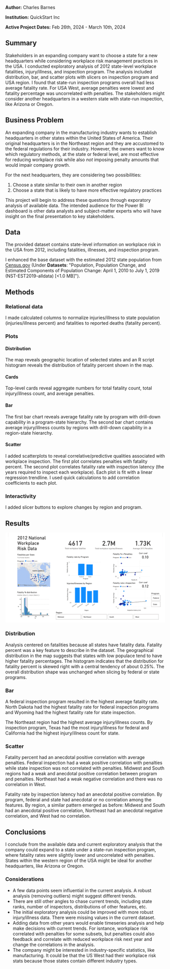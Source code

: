  **Author:** Charles Barnes
  
**Institution:** QuickStart Inc
  
**Active Project Dates:** Feb 26th, 2024 - March 10th, 2024
## Summary
  
Stakeholders in an expanding company want to choose a state for a new headquarters while considering workplace risk management practices in the USA. I conducted exploratory analysis of 2012 state-level workplace fatalities, injury/illness, and inspection program. The analysis included distribution, bar, and scatter plots with slicers on inspection program and USA region. I found that state-run inspection programs overall had less average fatality rate. For USA West, average penalties were lowest and fatality percentage was uncorrelated with penalties. The stakeholders might consider another headquarters in a western state with state-run inspection, like Arizona or Oregon.
  
## Business Problem
  
An expanding company in the manufacturing industry wants to establish headquarters in other states within the United States of America. Their original headquarters is in the Northeast region and they are accustomed to the federal regulations for their industry. However, the owners want to know which regulatory methods, at the state or federal level, are most effective for reducing workplace risk while also *not* imposing penalty amounts that would impair company growth.

For the next headquarters, they are considering two possibilities:
  1. Choose a state similar to their own in another region
  2. Choose a state that is likely to have more effective regulatory practices

This project will begin to address these questions through exporatory analysis of available data. The intended audience for the Power BI dashboard is other data analysts and subject-matter experts who will have insight on the final presentation to key stakeholders.
  
## Data
  
The provided dataset contains state-level information on workplace risk in the USA from 2012, including fatalities, illnesses, and inspection program.

I enhanced the base dataset with the estimated 2012 state population from [Census.gov](https://www.census.gov/data/tables/time-series/demo/popest/2010s-state-total.html) (Under **Datasets**: "Population, Population Change, and Estimated Components of Population Change: April 1, 2010 to July 1, 2019 (NST-EST2019-alldata) [<1.0 MB]").
  
## Methods
  
### Relational data
I made calculated columns to normalize injuries/illness to state population (injuries/illness percent) and fatalities to reported deaths (fatality percent). 

### Plots
#### Distribution
The map reveals geographic location of selected states and an R script histogram reveals the distribution of fatality percent shown in the map.

#### Cards
Top-level cards reveal aggregate numbers for total fatality count, total injury/illness count, and average penalties.

#### Bar
The first bar chart reveals average fatality rate by program with drill-down capability in a program-state hierarchy. The second bar chart contains average injury/illness counts by regions with drill-down capability in a region-state hierarchy.

#### Scatter
I added scatterplots to reveal correlative/predictive qualities associated with workplace inspection. The first plot correlates penalties with fatality percent. The second plot correlates fatality rate with inspection latency (the years required to inspect each workplace). Each plot is fit with a linear regression trendline. I used quick calculations to add correlation coefficients to each plot.

### Interactivity
I added slicer buttons to explore changes by region and program.
  
## Results

![](state-workplace-eda-p1-1.png)

### Distribution
Analysis centered on fatalities because all states have fatality data. Fatality percent was a key feature to describe in the dataset. The geographical distribution in the map suggests that states with low populace tend to have higher fatality percentages. The histogram indicates that the distribution for fatality percent is skewed right with a central tendency of about 0.25%. The overall distribution shape was unchanged when slicing by federal or state programs.

### Bar
A federal inspection program resulted in the highest average fatality rate. North Dakota had the highest fatality rate for federal inspection programs and Wyoming had the highest fatality rate for state inspection. 

The Northeast region had the highest average injury/illness counts. By inspection program, Texas had the most injury/illness for federal and California had the highest injury/illness count for state.

### Scatter
Fatality percent had an anecdotal positive correlation with average penalties. Federal inspection had a weak positive correlation with penalties while state inspection was not correlated with penalties. Midwest and South regions had a weak and anecdotal positive correlation between program and penalties. Northeast had a weak negative correlation and there was no correlation in West.

Fatality rate by inspection latency had an anecdotal positive correlation. By program, federal and state had anecdotal or no correlation among the features. By region, a similar pattern emerged as before: Midwest and South had an anecdotal positive correlation, Northeast had an anecdotal negative correlation, and West had no correlation.
  
## Conclusions
  
I conclude from the available data and current exploratory analysis that the company could expand to a state under a state-run inspection program, where fatality rates were slightly lower and uncorrelated with penalties. States within the western region of the USA might be ideal for another headquarters, like Arizona or Oregon.

### Considerations

- A few data points seem influential in the current analysis. A robust analysis (removing outliers) might suggest different trends.
- There are still other angles to chase current trends, including state ranks, number of inspectors, distributions of other features, etc.
- The initial exploratory analysis could be improved with more robust injury/illness data. There were missing values in the current dataset. 
- Adding data from other years would enable timeseries analysis and help make decisions with current trends. For isntance, workplace risk correlated with penalties for some subsets, but penalties could also feedback and correlate with reduced workplace risk next year and change the correlations in the analysis. 
- The company might be interested in industry-specific statistics, like manufacturing. It could be that the US West had their workplace risk stats because those states contain different industry types.